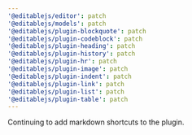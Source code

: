 ```yaml
---
'@editablejs/editor': patch
'@editablejs/models': patch
'@editablejs/plugin-blockquote': patch
'@editablejs/plugin-codeblock': patch
'@editablejs/plugin-heading': patch
'@editablejs/plugin-history': patch
'@editablejs/plugin-hr': patch
'@editablejs/plugin-image': patch
'@editablejs/plugin-indent': patch
'@editablejs/plugin-link': patch
'@editablejs/plugin-list': patch
'@editablejs/plugin-table': patch
---
```


Continuing to add markdown shortcuts to the plugin.
